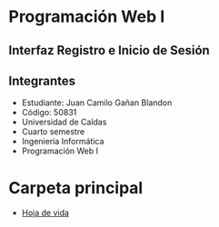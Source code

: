 # Programación Web I

## Interfaz Registro e Inicio de Sesión

## Integrantes

- Estudiante: Juan Camilo Gañan Blandon
- Código: 50831
- Universidad de Caldas
- Cuarto semestre
- Ingeniería Informática
- Programación Web I

# Carpeta principal

- [Hoja de vida](https://github.com/JuanCamiloGanan/juancamiloganan.github.io/tree/main/Hoja%20de%20vida)